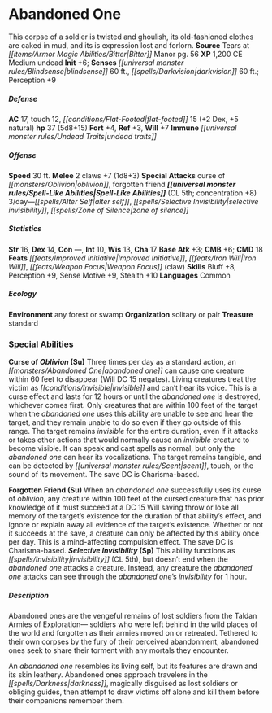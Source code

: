 ﻿---
cssclass: [monsters]
title1: Abandoned One
desc_short: This corpse of a soldier is twisted and ghoulish, its old-fashioned clothes
  are caked in mud, and its is expression lost and forlorn.
title2: Abandoned One
CR: 4
sources:
- name: Tears at Bitter Manor
  page: 56
  link: http://paizo.com/products/btpy93qw?Pathfinder-Module-Tears-at-Bitter-Manor
XP: 1200
alignment: CE
size: Medium
type: undead
initiative:
  bonus: 6
senses:
  blindsense: 60
  darkvision: 60
AC:
  AC: 17
  touch: 12
  flat_footed: 15
  components:
    dex: 2
    natural: 5
HP:
  HP: 37
  long: 5d8+15
saves:
  fort: 4
  ref: 3
  will: 7
immunities:
- undead traits
speeds:
  base: 30
attacks:
  melee:
  - - text: 2 claws +7 (1d8+3)
      entries:
      - - damage: 1d8+3
      count: 2
      attack: claws
      bonus:
      - 7
  special:
  - curse of oblivion
  - forgotten friend
spell_like_abilities:
  entries:
  - name: alter self
    source: default
    freq: 3/day
  - name: selective invisibility
    source: default
    freq: 3/day
  - name: zone of silence
    source: default
    freq: 3/day
  sources:
  - name: default
    CL: 5
    concentration: 8
ability_scores:
  STR: 16
  DEX: 14
  CON:
  INT: 10
  WIS: 13
  CHA: 17
BAB: 3
CMB: 6
CMD: 18
feats:
- name: Improved Initiative
- name: Iron Will
- name: Weapon Focus (claw)
skills:
  Bluff: 8
  Perception: 9
  Sense Motive: 9
  Stealth: 10
languages:
- Common
ecology:
  environment: any forest or swamp
  organization: solitary or pair
  treasure_type: standard
special_abilities:
  Curse of Oblivion (Su): Three times per day as a standard action, an abandoned one
    can cause one creature within 60 feet to disappear (Will DC 15 negates). Living
    creatures treat the victim as invisible and can't hear its voice. This is a curse
    effect and lasts for 12 hours or until the abandoned one is destroyed, whichever
    comes first. Only creatures that are within 100 feet of the target when the abandoned
    one uses this ability are unable to see and hear the target, and they remain unable
    to do so even if they go outside of this range. The target remains invisible for
    the entire duration, even if it attacks or takes other actions that would normally
    cause an invisible creature to become visible. It can speak and cast spells as
    normal, but only the abandoned one can hear its vocalizations. The target remains
    tangible, and can be detected by scent, touch, or the sound of its movement. The
    save DC is Charisma-based.
  Forgotten Friend (Su): When an abandoned one successfully uses its curse of oblivion,
    any creature within 100 feet of the cursed creature that has prior knowledge of
    it must succeed at a DC 15 Will saving throw or lose all memory of the target's
    existence for the duration of that ability's effect, and ignore or explain away
    all evidence of the target's existence. Whether or not it succeeds at the save,
    a creature can only be affected by this ability once per day. This is a mind-affecting
    compulsion effect. The save DC is Charisma-based.
  Selective Invisibility (Sp): This ability functions as invisibility (CL 5th), but
    doesn't end when the abandoned one attacks a creature. Instead, any creature the
    abandoned one attacks can see through the abandoned one's invisibility for 1 hour.
desc_long: |-
  Abandoned ones are the vengeful remains of lost soldiers from the Taldan Armies of Exploration- soldiers who were left behind in the wild places of the world and forgotten as their armies moved on or retreated. Tethered to their own corpses by the fury of their perceived abandonment, abandoned ones seek to share their torment with any mortals they encounter.

  An abandoned one resembles its living self, but its features are drawn and its skin leathery. Abandoned ones approach travelers in the darkness, magically disguised as lost soldiers or obliging guides, then attempt to draw victims off alone and kill them before their companions remember them.

---

# Abandoned One
This corpse of a soldier is twisted and ghoulish, its old-fashioned clothes are caked in mud, and its is expression lost and forlorn.
**Source** Tears at _[[items/Armor Magic Abilities/Bitter|Bitter]]_ Manor pg. 56
**XP** 1,200
CE Medium undead
**Init** +6; **Senses** _[[universal monster rules/Blindsense|blindsense]]_ 60 ft., _[[spells/Darkvision|darkvision]]_ 60 ft.; Perception +9

##### Defense

**AC** 17, touch 12, _[[conditions/Flat-Footed|flat-footed]]_ 15 (+2 Dex, +5 natural)
**hp** 37 (5d8+15)
**Fort** +4, **Ref** +3, **Will** +7
**Immune** _[[universal monster rules/Undead Traits|undead traits]]_

##### Offense
**Speed** 30 ft.
**Melee** 2 claws +7 (1d8+3)
**Special Attacks** curse of _[[monsters/Oblivion|oblivion]]_, forgotten friend
**_[[universal monster rules/Spell-Like Abilities|Spell-Like Abilities]]_** (CL 5th; concentration +8)
3/day—_[[spells/Alter Self|alter self]]_, _[[spells/Selective Invisibility|selective invisibility]]_, _[[spells/Zone of Silence|zone of silence]]_

##### Statistics
**Str** 16, **Dex** 14, **Con** —, **Int** 10, **Wis** 13, **Cha** 17
**Base Atk** +3; **CMB** +6; **CMD** 18
**Feats** _[[feats/Improved Initiative|Improved Initiative]]_, _[[feats/Iron Will|Iron Will]]_, _[[feats/Weapon Focus|Weapon Focus]]_ (claw)
**Skills** Bluff +8, Perception +9, Sense Motive +9, Stealth +10
**Languages** Common

##### Ecology

**Environment** any forest or swamp
**Organization** solitary or pair
**Treasure** standard

### Special Abilities

**Curse of _Oblivion_ (Su)** Three times per day as a standard action, an _[[monsters/Abandoned One|abandoned one]]_ can cause one creature within 60 feet to disappear (Will DC 15 negates). Living creatures treat the victim as _[[conditions/Invisible|invisible]]_ and can’t hear its voice. This is a curse effect and lasts for 12 hours or until the _abandoned one_ is destroyed, whichever comes first. Only creatures that are within 100 feet of the target when the _abandoned one_ uses this ability are unable to see and hear the target, and they remain unable to do so even if they go outside of this range. The target remains _invisible_ for the entire duration, even if it attacks or takes other actions that would normally cause an _invisible_ creature to become visible. It can speak and cast spells as normal, but only the _abandoned one_ can hear its vocalizations. The target remains tangible, and can be detected by _[[universal monster rules/Scent|scent]]_, touch, or the sound of its movement. The save DC is Charisma-based.

**Forgotten Friend (Su)** When an _abandoned one_ successfully uses its curse of _oblivion_, any creature within 100 feet of the cursed creature that has prior knowledge of it must succeed at a DC 15 Will saving throw or lose all memory of the target’s existence for the duration of that ability’s effect, and ignore or explain away all evidence of the target’s existence. Whether or not it succeeds at the save, a creature can only be affected by this ability once per day. This is a mind-affecting compulsion effect. The save DC is Charisma-based.
**_Selective Invisibility_ (Sp)** This ability functions as _[[spells/Invisibility|invisibility]]_ (CL 5th), but doesn’t end when the _abandoned one_ attacks a creature. Instead, any creature the _abandoned one_ attacks can see through the _abandoned one_’s _invisibility_ for 1 hour.

##### Description

Abandoned ones are the vengeful remains of lost soldiers from the Taldan Armies of Exploration— soldiers who were left behind in the wild places of the world and forgotten as their armies moved on or retreated. Tethered to their own corpses by the fury of their perceived abandonment, abandoned ones seek to share their torment with any mortals they encounter.

An _abandoned one_ resembles its living self, but its features are drawn and its skin leathery. Abandoned ones approach travelers in the _[[spells/Darkness|darkness]]_, magically disguised as lost soldiers or obliging guides, then attempt to draw victims off alone and kill them before their companions remember them.